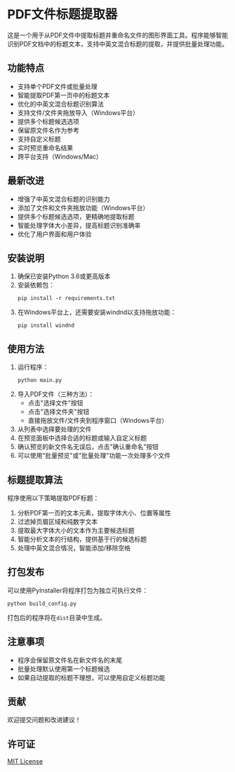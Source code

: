 # PDF文件标题提取器

这是一个用于从PDF文件中提取标题并重命名文件的图形界面工具。程序能够智能识别PDF文档中的标题文本，支持中英文混合标题的提取，并提供批量处理功能。

## 功能特点

- 支持单个PDF文件或批量处理
- 智能提取PDF第一页中的标题文本
- 优化的中英文混合标题识别算法
- 支持文件/文件夹拖放导入（Windows平台）
- 提供多个标题候选选项
- 保留原文件名作为参考
- 支持自定义标题
- 实时预览重命名结果
- 跨平台支持（Windows/Mac）

## 最新改进

- 增强了中英文混合标题的识别能力
- 添加了文件和文件夹拖放功能（Windows平台）
- 提供多个标题候选选项，更精确地提取标题
- 智能处理字体大小差异，提高标题识别准确率
- 优化了用户界面和用户体验

## 安装说明

1. 确保已安装Python 3.6或更高版本
2. 安装依赖包：
   ```
   pip install -r requirements.txt
   ```
3. 在Windows平台上，还需要安装windnd以支持拖放功能：
   ```
   pip install windnd
   ```

## 使用方法

1. 运行程序：
   ```
   python main.py
   ```
2. 导入PDF文件（三种方法）：
   - 点击"选择文件"按钮
   - 点击"选择文件夹"按钮
   - 直接拖放文件/文件夹到程序窗口（Windows平台）
3. 从列表中选择要处理的文件
4. 在预览面板中选择合适的标题或输入自定义标题
5. 确认预览的新文件名无误后，点击"确认重命名"按钮
6. 可以使用"批量预览"或"批量处理"功能一次处理多个文件

## 标题提取算法

程序使用以下策略提取PDF标题：

1. 分析PDF第一页的文本元素，提取字体大小、位置等属性
2. 过滤掉页眉区域和纯数字文本
3. 提取最大字体大小的文本作为主要候选标题
4. 智能分析文本的行结构，提供基于行的候选标题
5. 处理中英文混合情况，智能添加/移除空格

## 打包发布

可以使用PyInstaller将程序打包为独立可执行文件：
```
python build_config.py
```

打包后的程序将在`dist`目录中生成。

## 注意事项

- 程序会保留原文件名在新文件名的末尾
- 批量处理默认使用第一个标题候选
- 如果自动提取的标题不理想，可以使用自定义标题功能

## 贡献

欢迎提交问题和改进建议！

## 许可证

[MIT License](LICENSE) 